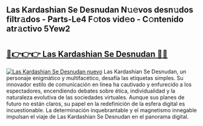 ## Las Kardashian Se Desnudan N𝚞𝚎vos desn𝚞dos filtr𝚊dos - Parts-Le4 F𝚘tos vid𝚎o - C𝚘ntenido atr𝚊ctivo 5Yew2

# <h2><a href="http://mb9wrk.tromn.icu/?c=Las+Kardashian+Se+Desnudan">🔗👉👉👉 Las Kardashian Se Desnudan 🔗🔗</a></h2>

[![Las Kardashian Se Desnudan nuevo](https://i.imgur.com/pEAQMta.gif)](http://mb9wrk.tromn.icu/?c=Las+Kardashian+Se+Desnudan)
Las Kardashian Se Desnudan, un personaje enigmático y multifacético, desafía las etiquetas simples. Su innovador estilo de comunicación en línea ha cautivado y enfurecido a los espectadores, encendiendo debates sobre ética, individualidad y la naturaleza evolutiva de las sociedades virtuales. Aunque sus planes de futuro no están claros, su papel en la redefinición de la esfera digital es incuestionable. La determinación inquebrantable y el magnetismo innegable impulsan el viaje de Las Kardashian Se Desnudan en el panorama digital.
